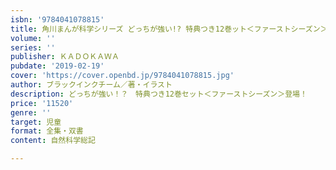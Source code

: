 ```yaml
---
isbn: '9784041078815'
title: 角川まんが科学シリーズ どっちが強い!? 特典つき12巻ット＜ファーストシーズン＞
volume: ''
series: ''
publisher: ＫＡＤＯＫＡＷＡ
pubdate: '2019-02-19'
cover: 'https://cover.openbd.jp/9784041078815.jpg'
author: ブラックインクチーム／著・イラスト
description: どっちが強い！？　特典つき12巻セット＜ファーストシーズン＞登場！
price: '11520'
genre: ''
target: 児童
format: 全集・双書
content: 自然科学総記

---
```

